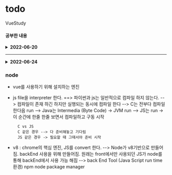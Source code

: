 # todo
 VueStudy

#### 공부한 내용
<details>
<summary><b>2022-06-20</b></summary>
<div markdown="1">       
<ul>
    <li>v-model 사용</li>
    <li>v-for 사용</li>
    <li>ref</li>
    <li>{{ index }} 인자 받아 올 수 있다.</li>
    <li>keydown.enter : enter를 keydown 했을때만.</li>
</ul>

<details>
<summary><b>cmd</b></summary>
<div markdown="1">

```html

    // 드라이버 이동
    cd /d D:\ 

    // cd Directory 경로 -> 경로로 이동

    // VS Code 실행, . <- 현재 폴더를 가르킴
    code . 

    // material Icon Theme <<< VS Code 폴더 예쁘게 해줌

```
</div>
</details>
</div>
<details>
<summary><b>공부(업데이트) 할 내용</b></summary>
<div markdown="1">
    <ul>
        <li>Data DB에 저장 --> DB 연결(Back)</li>
        <li>component화 --> 유튜브 찾아볼 것 </li>
    </ul>
</div>
</details>
</details>
<hr></hr>
<details>
<summary><b>2022-06-24</b></summary>

<div markdown="1"> 
<details>
    <summary><b>npm 내용</b></summary>
    <ul>
        <li>vue : JS 프레임워크</li>  
        <li>vue-loader : Vue 파일을 JS파일로 변환해준다.</li>  
        <li>vue-template-compiler : Vue 파일을 JS로 변환해준다.</li>  
        <li>webpack : 파일을 일부 변형하여 코드를 전달하고 하나로 묶어주는 도구.</li>  
        <li>webpack-cli : webpack 명령을 실행하는 사용하는 cli. </li>  
        <li>babel-loader : 우리의 코드를 브라우저에 맞는 코드로 변환해준다.  </li>  
        <li>Linter/formatter : coding convention </li>  
        <li>E2E : End to End testing </li>  
        <li>cd : change Directory </li>
    </ul>
</details>
<details>
    <summary><b>package.json "browserlist"</b></summary>
    <ul>
        <li> >1% : 전세계 사용자가 최소 1% 이상인 browser에만 실행</li>
        <li> Last 2 versions : 최근 두 개 version만 지원</li>
        <li> not ie 11 : IE 11에는 지원 안함</li>
    </ul>
</details>
<details>
<summary><b>cmd 명령어 복습</b></summary>
<div>

``` html
mkdir(make Directory) : folder 만들기 
code . : VSCode 실행
cd ../ : 하위 폴더로 이동
cd 경로 : 해당 경로의 폴더로 이동
cls : terminal 깨끗하게 지우기
ctrl + C : 실행 종료 

```
</div>

</details>
</div>

</details>
</div>
</details>

### node
* vue를 사용하기 위해 설치하는 엔진
* js file을 interpreter 한다. ==> 파이썬과 js는 일반적으로 컴파일 하지 않는다.
    --> 컴파일이 존재 하긴 하지만 실행되는 동시에 컴파일 한다
            --> C는 전부다 컴파일 한다음 run
            --> Java는 Intermedia (Byte Code) -> JVM run
            --> JS는 run -> 이 순간에 한줄 한줄 보면서 컴파일하고 구동 시작

        C vs JS
        C 같은 경우 --> 다 준비해놓고 기다림
        JS 같은 경우 -> 필요할 때 그때서야 준비 시작

* v8 : chrome의 핵심 엔진, JS를 convert 한다.
        --> Node가 v8기반으로 만들어짐. backEnd 사용을 위해 만들어짐.
        원래는 front에서만 사용되던 JS가 node를 통해 backEnd에서 사용 가능 해짐
        --> back End Tool  (Java Script run time 환경)
    npm node package manager